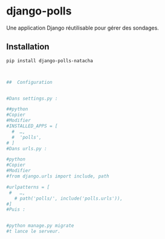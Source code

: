 # django-polls

Une application Django réutilisable pour gérer des sondages.

## Installation

```bash
pip install django-polls-natacha



##  Configuration


#Dans settings.py :

##python
#Copier
#Modifier
#INSTALLED_APPS = [
  #  …,
  #  'polls',
# ]
#Dans urls.py :

#python
#Copier
#Modifier
#from django.urls import include, path

#urlpatterns = [
 #   …,
   # path('polls/', include('polls.urls')),
#]
#Puis :


#python manage.py migrate
#t lance le serveur.

